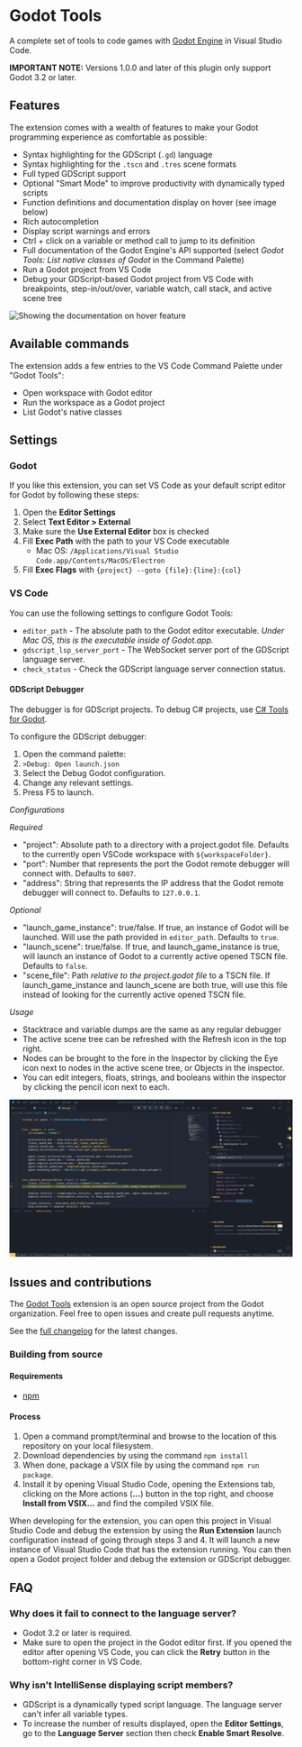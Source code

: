# Godot Tools

A complete set of tools to code games with
[Godot Engine](http://www.godotengine.org/) in Visual Studio Code.

**IMPORTANT NOTE:** Versions 1.0.0 and later of this plugin only support
Godot 3.2 or later.

## Features

The extension comes with a wealth of features to make your Godot programming
experience as comfortable as possible:

- Syntax highlighting for the GDScript (`.gd`) language
- Syntax highlighting for the `.tscn` and `.tres` scene formats
- Full typed GDScript support
- Optional "Smart Mode" to improve productivity with dynamically typed scripts
- Function definitions and documentation display on hover (see image below)
- Rich autocompletion
- Display script warnings and errors
- Ctrl + click on a variable or method call to jump to its definition
- Full documentation of the Godot Engine's API supported (select *Godot Tools: List native classes of Godot* in the Command Palette)
- Run a Godot project from VS Code
- Debug your GDScript-based Godot project from VS Code with breakpoints, step-in/out/over, variable watch, call stack, and active scene tree

![Showing the documentation on hover feature](img/godot-tools.png)

## Available commands

The extension adds a few entries to the VS Code Command Palette under "Godot Tools":

- Open workspace with Godot editor
- Run the workspace as a Godot project
- List Godot's native classes

## Settings

### Godot

If you like this extension, you can set VS Code as your default script editor
for Godot by following these steps:

1. Open the **Editor Settings**
2. Select **Text Editor > External**
3. Make sure the **Use External Editor** box is checked
4. Fill **Exec Path** with the path to your VS Code executable
    * Mac OS: `/Applications/Visual Studio Code.app/Contents/MacOS/Electron`
5. Fill **Exec Flags** with `{project} --goto {file}:{line}:{col}`

### VS Code

You can use the following settings to configure Godot Tools:

- `editor_path` - The absolute path to the Godot editor executable. _Under Mac OS, this is the executable inside of Godot.app._
- `gdscript_lsp_server_port` - The WebSocket server port of the GDScript language server.
- `check_status` - Check the GDScript language server connection status.

#### GDScript Debugger

The debugger is for GDScript projects. To debug C# projects, use [C# Tools for Godot](https://github.com/godotengine/godot-csharp-vscode).

To configure the GDScript debugger:

1. Open the command palette:
2. `>Debug: Open launch.json`
3. Select the Debug Godot configuration.
4. Change any relevant settings.
5. Press F5 to launch.

*Configurations*

_Required_

- "project": Absolute path to a directory with a project.godot file. Defaults to the currently open VSCode workspace with `${workspaceFolder}`.
- "port": Number that represents the port the Godot remote debugger will connect with. Defaults to `6007`.
- "address": String that represents the IP address that the Godot remote debugger will connect to. Defaults to `127.0.0.1`.

_Optional_

- "launch_game_instance": true/false. If true, an instance of Godot will be launched. Will use the path provided in `editor_path`. Defaults to `true`.
- "launch_scene": true/false. If true, and launch_game_instance is true, will launch an instance of Godot to a currently active opened TSCN file. Defaults to `false`.
- "scene_file": Path _relative to the project.godot file_ to a TSCN file. If launch_game_instance and launch_scene are both true, will use this file instead of looking for the currently active opened TSCN file.

*Usage*

- Stacktrace and variable dumps are the same as any regular debugger
- The active scene tree can be refreshed with the Refresh icon in the top right.
- Nodes can be brought to the fore in the Inspector by clicking the Eye icon next to nodes in the active scene tree, or Objects in the inspector.
- You can edit integers, floats, strings, and booleans within the inspector by clicking the pencil icon next to each.

![Showing the debugger in action](img/godot-debug.png)

## Issues and contributions

The [Godot Tools](https://github.com/godotengine/godot-vscode-plugin) extension
is an open source project from the Godot organization. Feel free to open issues
and create pull requests anytime.

See the [full changelog](https://github.com/GodotExplorer/godot-tools/blob/master/CHANGELOG.md)
for the latest changes.

### Building from source

#### Requirements

- [npm](https://www.npmjs.com/get-npm)

#### Process

1. Open a command prompt/terminal and browse to the location of this repository on your local filesystem.
2. Download dependencies by using the command `npm install`
3. When done, package a VSIX file by using the command `npm run package`.
4. Install it by opening Visual Studio Code, opening the Extensions tab, clicking on the More actions (**...**) button in the top right, and choose **Install from VSIX...** and find the compiled VSIX file.

When developing for the extension, you can open this project in Visual Studio Code and debug the extension by using the **Run Extension** launch configuration instead of going through steps 3 and 4. It will launch a new instance of Visual Studio Code that has the extension running. You can then open a Godot project folder and debug the extension or GDScript debugger.

## FAQ

### Why does it fail to connect to the language server?

- Godot 3.2 or later is required.
- Make sure to open the project in the Godot editor first. If you opened
  the editor after opening VS Code, you can click the **Retry** button
  in the bottom-right corner in VS Code.

### Why isn't IntelliSense displaying script members?

- GDScript is a dynamically typed script language. The language server can't
  infer all variable types.
- To increase the number of results displayed, open the **Editor Settings**,
  go to the **Language Server** section then check **Enable Smart Resolve**.

